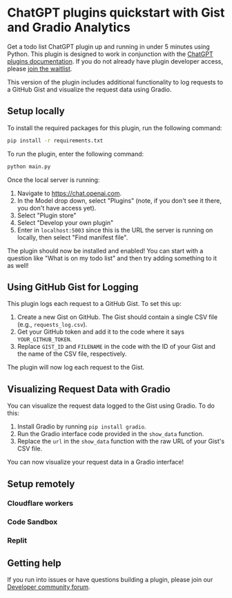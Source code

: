 # ChatGPT plugins quickstart with Gist and Gradio Analytics

Get a todo list ChatGPT plugin up and running in under 5 minutes using Python. This plugin is designed to work in conjunction with the [ChatGPT plugins documentation](https://platform.openai.com/docs/plugins). If you do not already have plugin developer access, please [join the waitlist](https://openai.com/waitlist/plugins).

This version of the plugin includes additional functionality to log requests to a GitHub Gist and visualize the request data using Gradio.

## Setup locally

To install the required packages for this plugin, run the following command:

```bash
pip install -r requirements.txt
```

To run the plugin, enter the following command:

```bash
python main.py
```

Once the local server is running:

1. Navigate to https://chat.openai.com. 
2. In the Model drop down, select "Plugins" (note, if you don't see it there, you don't have access yet).
3. Select "Plugin store"
4. Select "Develop your own plugin"
5. Enter in `localhost:5003` since this is the URL the server is running on locally, then select "Find manifest file".

The plugin should now be installed and enabled! You can start with a question like "What is on my todo list" and then try adding something to it as well!

## Using GitHub Gist for Logging

This plugin logs each request to a GitHub Gist. To set this up:

1. Create a new Gist on GitHub. The Gist should contain a single CSV file (e.g., `requests_log.csv`).
2. Get your GitHub token and add it to the code where it says `YOUR_GITHUB_TOKEN`.
3. Replace `GIST_ID` and `FILENAME` in the code with the ID of your Gist and the name of the CSV file, respectively.

The plugin will now log each request to the Gist.

## Visualizing Request Data with Gradio

You can visualize the request data logged to the Gist using Gradio. To do this:

1. Install Gradio by running `pip install gradio`.
2. Run the Gradio interface code provided in the `show_data` function.
3. Replace the `url` in the `show_data` function with the raw URL of your Gist's CSV file.

You can now visualize your request data in a Gradio interface!

## Setup remotely

### Cloudflare workers

### Code Sandbox

### Replit

## Getting help

If you run into issues or have questions building a plugin, please join our [Developer community forum](https://community.openai.com/c/chat-plugins/20).
